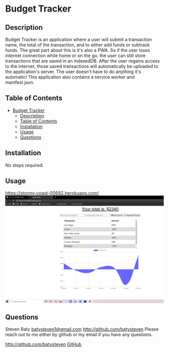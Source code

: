 
# Budget Tracker

## Description
Budget Tracker is an application where a user will submit a transaction name, the total of the transaction, and to either add funds or subtrack funds. The great part about this is it's also a PWA. So if the user loses internet connection while home or on the go, the user can still store transactions that are saved in an indexedDB. After the user regains access to the internet, those saved transactions will automatically be uploaded to the application's server. The user doesn't have to do anything it's automatic! This application also contains a service worker and manifest.json.

## Table of Contents
- [Budget Tracker](#budget-tracker)
  - [Description](#description)
  - [Table of Contents](#table-of-contents)
  - [Installation](#installation)
  - [Usage](#usage)
  - [Questions](#questions)

## Installation
No steps required.

## Usage
https://stormy-coast-00682.herokuapp.com/
![screenshot of budget tracker](./budget-tracker-screenshot.png)


## Questions
Steven Baty
batysteven1@gmail.com
http://github.com/batysteven
Please reach out to me either by github or my email if you have any questions.

http://github.com/batysteven
[GitHub](http://github.com/batysteven)
